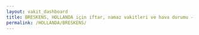 ```yaml
---
layout: vakit_dashboard
title: BRESKENS, HOLLANDA için iftar, namaz vakitleri ve hava durumu - ilçe/eyalet seç
permalink: /HOLLANDA/BRESKENS/
---
```


<script type="text/javascript">
  var GLOBAL_COUNTRY = 'HOLLANDA';
  var GLOBAL_CITY = 'BRESKENS';
  var GLOBAL_STATE = '';
  var lat = 72;
  var lon = 21;
</script>

